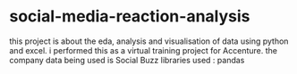 # social-media-reaction-analysis
this project is about the eda, analysis and visualisation of data using python and excel. 
i performed this as a virtual training project for Accenture. the company data being used is Social Buzz
libraries used : pandas 
